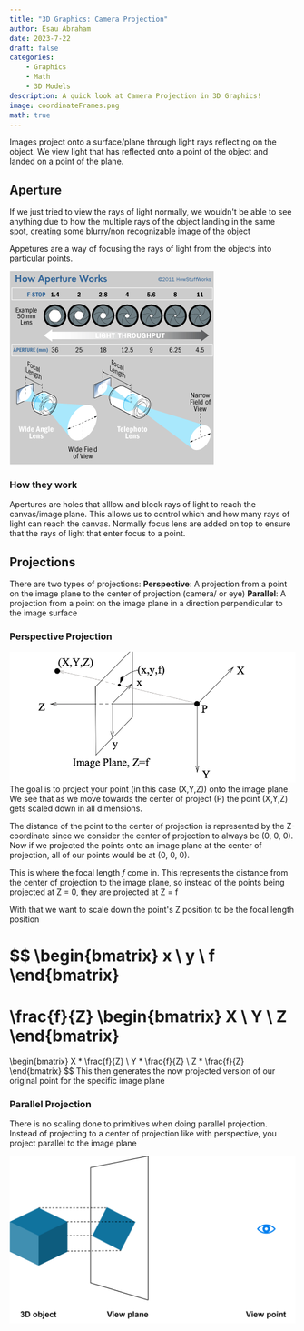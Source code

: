 ```yaml
---
title: "3D Graphics: Camera Projection"
author: Esau Abraham
date: 2023-7-22
draft: false
categories: 
    - Graphics
    - Math
    - 3D Models
description: A quick look at Camera Projection in 3D Graphics!
image: coordinateFrames.png
math: true
---
```



Images project onto a surface/plane through light rays reflecting on the object. We view light that has reflected onto a point of the object and landed on a point of the plane.

## Aperture
If we just tried to view the rays of light normally, we wouldn't be able to see anything due to how the multiple rays of the object landing in the same spot, creating some blurry/non recognizable image of the object

Appetures are a way of focusing the rays of light from the objects into particular points.

![ApetureImage](apeture.png)

### How they work
Apertures are holes that alllow and block rays of light to reach the canvas/image plane. This allows us to control which and how many rays of light can reach the canvas. Normally focus lens are added on top to ensure that the rays of light that enter focus to a point.



## Projections
There are two types of projections:
**Perspective**: A projection from a point on the image plane to the center of projection (camera/ or eye)
**Parallel**: A projection from a point on the image plane in a direction perpendicular to the image surface

### Perspective Projection
![perspective](perspective.png)
The goal is to project your point (in this case (X,Y,Z)) onto the image plane. We see that as we move towards the center of project (P) the point (X,Y,Z) gets scaled down in all dimensions. 

The distance of the point to the center of projection is represented by the Z-coordinate since we consider the center of projection to always be (0, 0, 0). Now if we projected the points onto an image plane at the center of projection, all of our points would be at (0, 0, 0).

This is where the focal length $f$ come in. This represents the distance from the center of projection to the image plane, so instead of the points being projected at Z = 0, they are projected at Z = f

With that we want to scale down the point's Z position to be the focal length position

$$
\begin{bmatrix}
            x \\
            y \\
            f
\end{bmatrix}
=
\frac{f}{Z} 
\begin{bmatrix}
            X \\
            Y \\
            Z
\end{bmatrix}
=
\begin{bmatrix}
            X * \frac{f}{Z} \\
            Y * \frac{f}{Z} \\
            Z * \frac{f}{Z}
\end{bmatrix}
$$
This then generates the now projected version of our original point for the specific image plane

### Parallel Projection

There is no scaling done to primitives when doing parallel projection. Instead of projecting to a center of projection like with perspective, you project parallel to the image plane

![parallel](parallel.png)